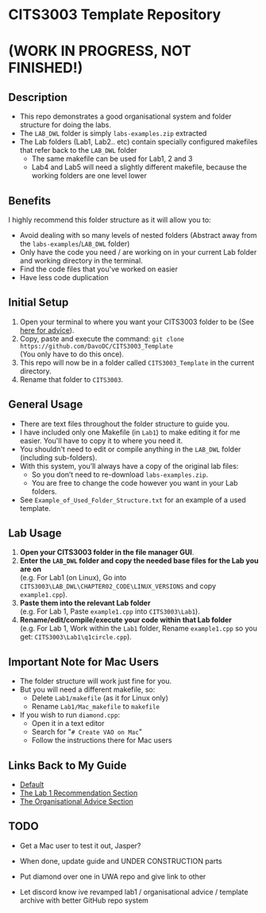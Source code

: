 # CITS3003 Template Repository
# (WORK IN PROGRESS, NOT FINISHED!)


## Description
- This repo demonstrates a good organisational system and folder structure for doing the labs.
- The `LAB_DWL` folder is simply `labs-examples.zip` extracted
- The Lab folders (Lab1, Lab2.. etc) contain specially configured makefiles that refer back to the `LAB_DWL` folder
  - The same makefile can be used for Lab1, 2 and 3
  - Lab4 and Lab5 will need a slightly different makefile, because the working folders are one level lower


## Benefits
I highly recommend this folder structure as it will allow you to:
- Avoid dealing with so many levels of nested folders (Abstract away from the `labs-examples`/`LAB_DWL` folder)
- Only have the code you need / are working on in your current Lab folder and working directory in the terminal.
- Find the code files that you've worked on easier
- Have less code duplication


## Initial Setup
1. Open your terminal to where you want your CITS3003 folder to be (See [here for advice](https://docs.google.com/document/d/1mu-z7HbcocU0U21qmdsqrVXK6f_btW0oJq6AvEUAMcQ/edit#heading=h.42yr22ji4ygg)).
2. Copy, paste and execute the command: `git clone https://github.com/DavoDC/CITS3003_Template` 
<br /> (You only have to do this once).
3. This repo will now be in a folder called `CITS3003_Template` in the current directory.
4. Rename that folder to `CITS3003`.


## General Usage
- There are text files throughout the folder structure to guide you.
- I have included only one Makefile (in `Lab1`) to make editing it for me easier. You'll have to copy it to where you need it.
- You shouldn't need to edit or compile anything in the `LAB_DWL` folder (including sub-folders). 
- With this system, you’ll always have a copy of the original lab files:
   - So you don’t need to re-download `labs-examples.zip`.
   - You are free to change the code however you want in your Lab folders.
- See `Example_of_Used_Folder_Structure.txt` for an example of a used template.


## Lab Usage
1. **Open your CITS3003 folder in the file manager GUI**.
2. **Enter the `LAB_DWL` folder and copy the needed base files for the Lab you are on**
<br /> (e.g. For Lab1 (on Linux), Go into `CITS3003\LAB_DWL\CHAPTER02_CODE\LINUX_VERSIONS` and copy `example1.cpp`).
3. **Paste them into the relevant Lab folder** 
<br /> (e.g. For Lab 1, Paste `example1.cpp` into `CITS3003\Lab1`).
4. **Rename/edit/compile/execute your code within that Lab folder** 
<br /> (e.g. For Lab 1, Work within the `Lab1` folder, Rename `example1.cpp` so you get: `CITS3003\Lab1\q1circle.cpp`).


## Important Note for Mac Users
- The folder structure will work just fine for you.
- But you will need a different makefile, so:
    - Delete `Lab1/makefile` (as it for Linux only)
    - Rename `Lab1/Mac_makefile` to `makefile`
- If you wish to run `diamond.cpp`:
    - Open it in a text editor
    - Search for "`# Create VAO on Mac`"
    - Follow the instructions there for Mac users

## Links Back to My Guide
- [Default](https://docs.google.com/document/d/1mu-z7HbcocU0U21qmdsqrVXK6f_btW0oJq6AvEUAMcQ)
- [The Lab 1 Recommendation Section](https://docs.google.com/document/d/1mu-z7HbcocU0U21qmdsqrVXK6f_btW0oJq6AvEUAMcQ/edit#heading=h.n484gikc90x)
- [The Organisational Advice Section](https://docs.google.com/document/d/1mu-z7HbcocU0U21qmdsqrVXK6f_btW0oJq6AvEUAMcQ/edit#heading=h.8snhndvjpzls)


## TODO
- Get a Mac user to test it out, Jasper?

- When done, update guide and  UNDER CONSTRUCTION parts
- Put diamond over one in UWA repo and give link to other 
- Let discord know ive revamped lab1 / organisational advice / template archive with better GitHub repo system

